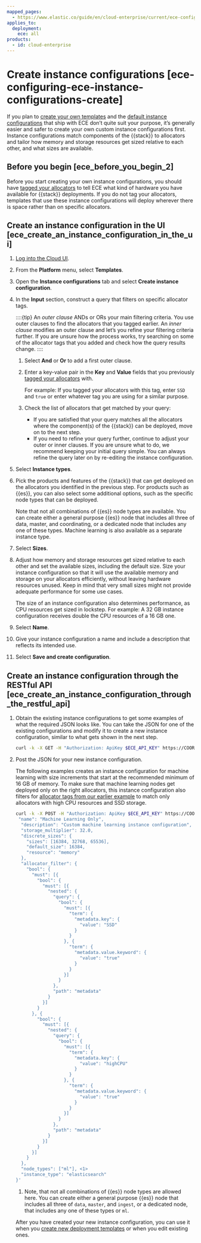 ```yaml
---
mapped_pages:
  - https://www.elastic.co/guide/en/cloud-enterprise/current/ece-configuring-ece-instance-configurations-create.html
applies_to:
  deployment:
    ece: all
products:
  - id: cloud-enterprise
---
```


# Create instance configurations [ece-configuring-ece-instance-configurations-create]

If you plan to [create your own templates](ece-configuring-ece-create-templates.md) and the [default instance configurations](./ece-configuring-ece-instance-configurations-default.md) that ship with ECE don’t quite suit your purpose, it’s generally easier and safer to create your own custom instance configurations first. Instance configurations match components of the {{stack}} to allocators and tailor how memory and storage resources get sized relative to each other, and what sizes are available.


## Before you begin [ece_before_you_begin_2] 

Before you start creating your own instance configurations, you should have [tagged your allocators](ece-configuring-ece-tag-allocators.md) to tell ECE what kind of hardware you have available for {{stack}} deployments. If you do not tag your allocators, templates that use these instance configurations will deploy wherever there is space rather than on specific allocators.


## Create an instance configuration in the UI [ece_create_an_instance_configuration_in_the_ui] 

1. [Log into the Cloud UI](log-into-cloud-ui.md).
2. From the **Platform** menu, select **Templates**.
3. Open the **Instance configurations** tab and select **Create instance configuration**.
4. In the **Input** section, construct a query that filters on specific allocator tags.

    ::::{tip} 
    An *outer clause* ANDs or ORs your main filtering criteria. You use outer clauses to find the allocators that you tagged earlier. An *inner clause* modifies an outer clause and let’s you refine your filtering criteria further. If you are unsure how the process works, try searching on some of the allocator tags that you added and check how the query results change.
    ::::


    1. Select **And** or **Or** to add a first outer clause.
    2. Enter a key-value pair in the **Key** and **Value** fields that you previously [tagged your allocators](ece-configuring-ece-tag-allocators.md) with.

        For example: If you tagged your allocators with this tag, enter `SSD` and `true` or enter whatever tag you are using for a similar purpose.

    3. Check the list of allocators that get matched by your query:

        * If you are satisfied that your query matches all the allocators where the component(s) of the {{stack}} can be deployed, move on to the next step.
        * If you need to refine your query further, continue to adjust your outer or inner clauses. If you are unsure what to do, we recommend keeping your initial query simple. You can always refine the query later on by re-editing the instance configuration.

5. Select **Instance types**.
6. Pick the products and features of the {{stack}} that can get deployed on the allocators you identified in the previous step. For products such as {{es}}, you can also select some additional options, such as the specific node types that can be deployed.

    Note that not all combinations of {{es}} node types are available. You can create either a general purpose {{es}} node that includes all three of data, master, and coordinating, or a dedicated node that includes any one of these types. Machine learning is also available as a separate instance type.

7. Select **Sizes**.
8. Adjust how memory and storage resources get sized relative to each other and set the available sizes, including the default size. Size your instance configuration so that it will use the available memory and storage on your allocators efficiently, without leaving hardware resources unused. Keep in mind that very small sizes might not provide adequate performance for some use cases.

    The size of an instance configuration also determines performance, as CPU resources get sized in lockstep. For example: A 32 GB instance configuration receives double the CPU resources of a 16 GB one.

9. Select **Name**.
10. Give your instance configuration a name and include a description that reflects its intended use.
11. Select **Save and create configuration**.


## Create an instance configuration through the RESTful API [ece_create_an_instance_configuration_through_the_restful_api] 

1. Obtain the existing instance configurations to get some examples of what the required JSON looks like. You can take the JSON for one of the existing configurations and modify it to create a new instance configuration, similar to what gets shown in the next step.

    ```sh
    curl -k -X GET -H "Authorization: ApiKey $ECE_API_KEY" https://COORDINATOR_HOST:12443/api/v1/platform/configuration/instances
    ```

2. Post the JSON for your new instance configuration.

    The following examples creates an instance configuration for machine learning with size increments that start at the recommended minimum of 16 GB of memory. To make sure that machine learning nodes get deployed only on the right allocators, this instance configuration also filters for [allocator tags from our earlier example](ece-configuring-ece-tag-allocators.md) to match only allocators with high CPU resources and SSD storage.

    ```sh
    curl -k -X POST -H "Authorization: ApiKey $ECE_API_KEY" https://COORDINATOR_HOST:12443/api/v1/platform/configuration/instances -H 'content-type: application/json' -d '{
     "name": "Machine Learning Only",
      "description": "Custom machine learning instance configuration",
      "storage_multiplier": 32.0,
      "discrete_sizes": {
        "sizes": [16384, 32768, 65536],
        "default_size": 16384,
        "resource": "memory"
      },
      "allocator_filter": {
        "bool": {
          "must": [{
            "bool": {
              "must": [{
                "nested": {
                  "query": {
                    "bool": {
                      "must": [{
                        "term": {
                          "metadata.key": {
                            "value": "SSD"
                          }
                        }
                      }, {
                        "term": {
                          "metadata.value.keyword": {
                            "value": "true"
                          }
                        }
                      }]
                    }
                  },
                  "path": "metadata"
                }
              }]
            }
          }, {
            "bool": {
              "must": [{
                "nested": {
                  "query": {
                    "bool": {
                      "must": [{
                        "term": {
                          "metadata.key": {
                            "value": "highCPU"
                          }
                        }
                      }, {
                        "term": {
                          "metadata.value.keyword": {
                            "value": "true"
                          }
                        }
                      }]
                    }
                  },
                  "path": "metadata"
                }
              }]
            }
          }]
        }
      },
      "node_types": ["ml"], <1>
      "instance_type": "elasticsearch"
    }'
    ```

    1. Note, that not all combinations of {{es}} node types are allowed here. You can create either a general purpose {{es}} node that includes all three of `data`, `master`, and `ingest`, or a dedicated node, that includes any one of these types or `ml`.


    After you have created your new instance configuration, you can use it when you [create new deployment templates](ece-configuring-ece-create-templates.md) or when you edit existing ones.


